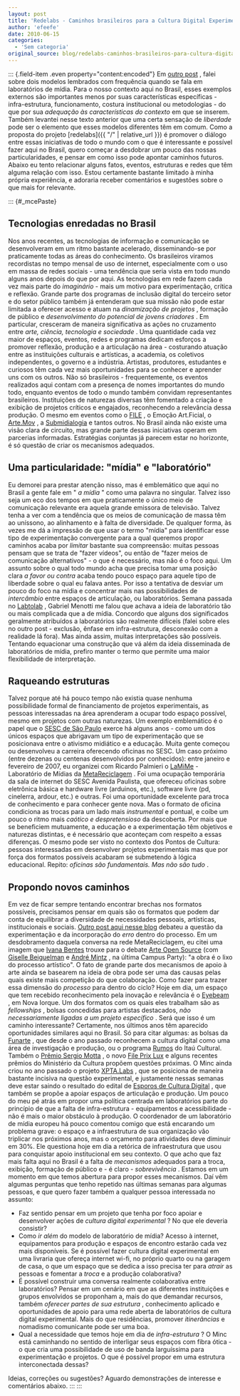 ```yaml
---
layout: post
title: 'Redelabs - Caminhos brasileiros para a Cultura Digital Experimental'
author: 'efeefe'
date: 2010-06-15
categories:
  - 'Sem categoria'
original_source: blog/redelabs-caminhos-brasileiros-para-cultura-digital-experimental.html
---
```


::: {.field-item .even property="content:encoded"}
Em [outro post](http://culturadigital.br/redelabs/2010/06/laboratorios-de-midia-referencias/) , falei sobre dois modelos lembrados com frequência quando se fala em laboratórios de mídia. Para o nosso contexto aqui no Brasil, esses exemplos externos são importantes menos por suas características específicas - infra-estrutura, funcionamento, costura institucional ou metodologias - do que por sua *adequação às características do contexto* em que se inserem. Também levantei nesse texto anterior que uma certa sensação de *liberdade* pode ser o elemento que esses modelos diferentes têm em comum. Como a proposta do projeto [redelabs]({{ "/" \| relative_url }}) é promover o diálogo entre essas iniciativas de todo o mundo com o que é interessante e possível fazer aqui no Brasil, quero começar a desdobrar um pouco das nossas particularidades, e pensar em como isso pode apontar caminhos futuros. Abaixo eu tento relacionar alguns fatos, eventos, estruturas e redes que têm alguma relação com isso. Estou certamente bastante limitado à minha própria experiência, e adoraria receber comentários e sugestões sobre o que mais for relevante.

::: {#_mcePaste}
## Tecnologias enredadas no Brasil

Nos anos recentes, as tecnologias de informação e comunicação se desenvolveram em um ritmo bastante acelerado, disseminando-se por praticamente todas as áreas do conhecimento. Os brasileiros viramos recordistas no tempo mensal de uso de internet, especialmente com o uso em massa de redes sociais - uma tendência que seria vista em todo mundo alguns anos depois do que por aqui. As tecnologias em rede fazem cada vez mais parte do *imaginário* - mais um motivo para experimentação, crítica e reflexão. Grande parte dos programas de inclusão digital do terceiro setor e do setor público também já entenderam que sua missão não pode estar limitada a oferecer acesso e atuam na *dinamização de projetos* , formação de público e *desenvolvimento do potencial de jovens criadores* . Em particular, cresceram de maneira significativa as ações no cruzamento entre *arte, ciência, tecnologia e sociedade* . Uma quantidade cada vez maior de espaços, eventos, redes e programas dedicam esforços a promover reflexão, produção e a articulação na área - costurando atuação entre as instituições culturais e artísticas, a academia, os coletivos independentes, o governo e a indústria. Artistas, produtores, estudantes e curiosos têm cada vez mais oportunidades para se conhecer e aprender uns com os outros. Não só brasileiros - frequentemente, os eventos realizados aqui contam com a presença de nomes importantes do mundo todo, enquanto eventos de todo o mundo também convidam representantes brasileiros. Instituições de naturezas diversas têm fomentado a criação e exibição de projetos críticos e engajados, reconhecendo a relevância dessa produção. O mesmo em eventos como o [FILE](http://www.file.org.br/) , o Emoção Art.Ficial, o [Arte.Mov](http://artemov.net/) , a [Submidialogia](http://submidialogias.descentro.org/) e tantos outros. No Brasil ainda não existe uma visão clara de circuito, mas grande parte dessas iniciativas operam em parcerias informadas. Estratégias conjuntas já parecem estar no horizonte, é só questão de criar os mecanismos adequados.

## Uma particularidade: \"mídia\" e \"laboratório\"

Eu demorei para prestar atenção nisso, mas é emblemático que aqui no Brasil a gente fale em \" *a mídia* \" como uma palavra no singular. Talvez isso seja um eco dos tempos em que praticamente o único meio de comunicação relevante era aquela grande emissora de televisão. Talvez tenha a ver com a tendência que os meios de comunicação de massa têm ao uníssono, ao alinhamento e à falta de diversidade. De qualquer forma, às vezes me dá a impressão de que usar o termo \"mídia\" para identificar esse tipo de experimentação convergente para a qual queremos propor caminhos acaba por *limitar* bastante sua compreensão: muitas pessoas pensam que se trata de \"fazer vídeos\", ou então de \"fazer meios de comunicação alternativos\" - o que é necessário, mas não é o foco aqui. Um assunto sobre o qual todo mundo acha que precisa tomar uma posição clara *a favor ou contra* acaba tendo pouco espaço para aquele tipo de liberdade sobre o qual eu falava antes. Por isso a tentativa de desviar um pouco do foco na mídia e concentrar mais nas possibilidades de *intercâmbio* entre espaços de articulação, ou laboratórios. Semana passada no [Labtolab](http://www.labtolab.org/) , Gabriel Menotti me falou que achava a ideia de laboratório tão ou mais complicada que a de mídia. Concordo que alguns dos significados geralmente atribuídos a laboratórios são realmente difíceis (falei sobre eles no outro post - exclusão, ênfase em infra-estrutura, desconexão com a realidade lá fora). Mas ainda assim, muitas interpretações são possíveis. Tentando equacionar uma construção que vá além da ideia disseminada de laboratórios de mídia, prefiro manter o termo que permite uma maior flexibilidade de interpretação.

## Raqueando estruturas

Talvez porque até há pouco tempo não existia quase nenhuma possibilidade formal de financiamento de projetos experimentais, as pessoas interessadas na área aprenderam a ocupar todo espaço possível, mesmo em projetos com outras naturezas. Um exemplo emblemático é o papel que o [SESC de São Paulo](http://www.sescsp.org.br/) exerce há alguns anos - como um dos únicos espaços que abrigavam um tipo de experimentação que se posicionava entre o ativismo midiático e a educação. Muita gente começou ou desenvolveu a carreira oferecendo oficinas no SESC. Um caso próximo (entre dezenas ou centenas desenvolvidos por conhecidos): entre janeiro e fevereiro de 2007, eu organizei com Ricardo Palmieri o [LaMiMe](http://rede.metareciclagem.org/wiki/LaMiMe) - Laboratório de Mídias da [MetaReciclagem](http://rede.metareciclagem.org/) . Foi uma ocupação temporária da sala de internet do SESC Avenida Paulista, que ofereceu oficinas sobre eletrônica básica e hardware livre (arduinos, etc.), software livre (pd, cinelerra, ardour, etc.) e outras. Foi uma oportunidade excelente para troca de conhecimento e para conhecer gente nova. Mas o formato de oficina condiciona as trocas para um lado mais *instrumental* e pontual, e coíbe um pouco o ritmo mais *caótico e despretensioso* da descoberta. Por mais que se beneficiem mutuamente, a educação e a experimentação têm objetivos e naturezas distintas, e é necessário que aconteçam com respeito a essas diferenças. O mesmo pode ser visto no contexto dos Pontos de Cultura: pessoas interessadas em desenvolver projetos experimentais mas que por força dos formatos possíveis acabaram se submetendo à lógica educacional. Repito: *oficinas são fundamentais. Mas não são tudo* .

## Propondo novos caminhos

Em vez de ficar sempre tentando encontrar brechas nos formatos possíveis, precisamos pensar em quais são os formatos que podem dar conta de equilibrar a diversidade de necessidades pessoais, artísticas, institucionais e sociais. [Outro post aqui nesse blog](http://culturadigital.br/redelabs/2010/06/cultura-digital-experimental-parte-2-google-buzz/) debateu a questão da experimentação e da incorporação do *erro* dentro do processo. Em um desdobramento daquela conversa na rede MetaReciclagem, eu citei uma imagem que [Ivana Bentes](http://www.pos.eco.ufrj.br/docentes/prof_ibentes.html) trouxe para o debate [Arte Open Source](http://blog.premiosergiomotta.org.br/2010/01/28/arte-open-source-na-campus-party-2010/) (com [Giselle Beiguelman](http://www.desvirtual.com/) e [André Mintz](http://www.marginaliaproject.com/lab/) , na última Campus Party): \"a obra é o lixo do processo artístico\". O fato de grande parte dos mecanismos de apoio à arte ainda se basearem na ideia de obra pode ser uma das causas pelas quais existe mais competição do que colaboração. Como fazer para trazer essa dimensão do *processo* para dentro do ciclo? Hoje em dia, um espaço que tem recebido reconhecimento pela inovação e relevância é o [Eyebeam](http://eyebeam.org/) , em Nova Iorque. Um dos formatos com os quais eles trabalham são as *fellowships* , bolsas concedidas para artistas destacados, *não necessariamente ligadas a um projeto específico* . Será que isso é um caminho interessante? Certamente, nos últimos anos têm aparecido oportunidades similares aqui no Brasil. Só para citar algumas: as bolsas da [Funarte](http://funarte.gov.br/) , que desde o ano passado reconhecem a cultura digital como uma área de investigação e produção, ou o programa [Rumos](http://itaucultural.org.br/index.cfm?cd_pagina=2691) do Itaú Cultural. Também o [Prêmio Sergio Motta](http://www.ism.org.br/ism/?page_id=15) , o novo [File Prix Lux](http://www.fileprixlux.org/) e alguns recentes prêmios do Ministério da Cultura propõem questões próximas. O Minc ainda criou no ano passado o projeto [XPTA.Labs](http://www.culturadigital.br/xpta/) , que se posiciona de maneira bastante incisiva na questão experimental, e justamente nessas semanas deve estar saindo o resultado do edital de [Esporos de Cultura Digital](http://www.culturadigital.br/xpta/) , que também se propõe a apoiar espaços de articulação e produção. Um pouco do meu pé atrás em propor uma política centrada em laboratórios parte do princípio de que a falta de infra-estrutura - equipamentos e acessibilidade - não é mais o maior obstáculo à produção. O coordenador de um laboratório de mídia europeu há pouco comentou comigo que está encarando um problema grave: o espaço e a infraestrutura de sua organização vão triplicar nos próximos anos, mas o orçamento para atividades deve diminuir em 30%. Ele questiona hoje em dia a retórica de infraestrutura que usou para conquistar apoio institucional em seu contexto. O que acho que faz mais falta aqui no Brasil é a falta de *mecanismos* adequados para a troca, exibição, formação de público e - é claro - *sobrevivência* . Estamos em um momento em que temos abertura para propor esses mecanismos. Daí vêm algumas perguntas que tenho repetido nas últimas semanas para algumas pessoas, e que quero fazer também a qualquer pessoa interessada no assunto:

-   Faz sentido pensar em um projeto que tenha por foco apoiar e desenvolver ações de *cultura digital experimental* ? No que ele deveria consistir?
-   Como *ir além* do modelo de laboratório de mídia? Acesso à internet, equipamentos para produção e espaços de encontro estarão cada vez mais disponíveis. Se é possível fazer cultura digital experimental em uma livraria que ofereça internet wi-fi, no próprio quarto ou na garagem de casa, o que um espaço que se dedica a isso precisa ter para *atrair* as pessoas e fomentar a *troca* e a produção colaborativa?
-   É possível construir uma conversa realmente colaborativa entre laboratórios? Pensar em um cenário em que as diferentes instituições e grupos envolvidos se proponham a, mais do que demandar recursos, também *oferecer partes de sua estrutura* , conhecimento aplicado e oportunidades de apoio para uma rede aberta de laboratórios de cultura digital experimental. Mais do que residências, promover *itinerâncias* e nomadismo comunicante pode ser uma boa.
-   Qual a necessidade que temos hoje em dia de *infra-estrutura* ? O Minc está caminhando no sentido de interligar seus espaços com fibra ótica - o que cria uma possibilidade de uso de banda larguíssima para experimentação e projetos. O que é possível propor em uma estrutura interconectada dessas?

Ideias, correções ou sugestões? Aguardo demonstrações de interesse e comentários abaixo.
:::
:::
